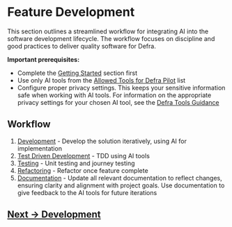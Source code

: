 # Feature Development

This section outlines a streamlined workflow for integrating AI into the software development lifecycle. The workflow focuses on discipline and good practices to deliver quality software for Defra.

**Important prerequisites:** 

- Complete the [Getting Started](../getting-started) section first
- Use only AI tools from the [Allowed Tools for Defra Pilot](../appendix/defra-approved-tools.md) list
- Configure proper privacy settings. This keeps your sensitive information safe when working with AI tools. For information on the appropriate privacy settings for your chosen AI tool, see the [Defra Tools Guidance](https://defra.github.io/ai-sdlc-tool-guidance/)

## Workflow
1. [Development](development.md) - Develop the solution iteratively, using AI for implementation
2. [Test Driven Development](test-driven-development.md) - TDD using AI tools
3. [Testing](testing.md) - Unit testing and journey testing
4. [Refactoring](refactoring.md) - Refactor once feature complete
5. [Documentation](documentation.md) - Update all relevant documentation to reflect changes, ensuring clarity and alignment with project goals. Use documentation to give feedback to the AI tools for future iterations

## [Next -> Development](development.md)
